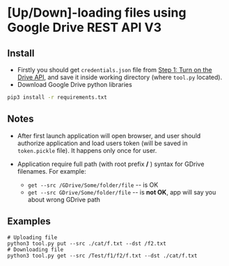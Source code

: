# [Up/Down]-loading files using Google Drive REST API V3


## Install
* Firstly you should get  `credentials.json`  file from
[Step 1: Turn on the Drive API](https://developers.google.com/drive/api/v3/quickstart/python), 
and save it inside working directory (where `tool.py` located).
* Download Google Drive python libraries
```bash
pip3 install -r requirements.txt
```

## Notes
* After first launch application will open browser, and user should 
authorize application and load users token (will be saved in `token.pickle`
file).  It happens only once for user.

* Application require full path (with root prefix **/** ) syntax for GDrive 
filenames. 
For example:
    - `get --src /GDrive/Some/folder/file` -- is OK
    - `get --src GDrive/Some/folder/file`  -- is **not OK**, app will say you 
    about wrong GDrive path

## Examples

```
# Uploading file
python3 tool.py put --src ./cat/f.txt --dst /f2.txt
# Downloading file
python3 tool.py get --src /Test/f1/f2/f.txt --dst ./cat/f.txt
```
